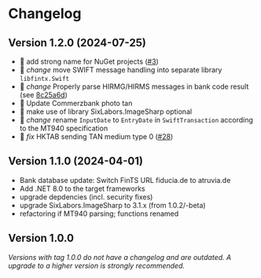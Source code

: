 # Changelog

## Version 1.2.0 (2024-07-25)

- :tada: add strong name for NuGet projects ([#3](https://github.com/libfintx/libfintx/issues/3))
- :rocket: *change* move SWIFT message handling into separate library `libfintx.Swift`
- :rocket: *change* Properly parse HIRMG/HIRMS messages in bank code result (see [8c25a6d](https://github.com/libfintx/libfintx/commit/8c25a6d))
- :rocket: Update Commerzbank photo tan
- :rocket: make use of library SixLabors.ImageSharp optional
- :rocket: *change* rename `InputDate` to `EntryDate` in `SwiftTransaction` according to the MT940 specification
- :bug: *fix* HKTAB sending TAN medium type 0 ([#28](https://github.com/libfintx/libfintx/issues/28))

## Version 1.1.0 (2024-04-01)

- Bank database update: Switch FinTS URL fiducia.de to atruvia.de
- Add .NET 8.0 to the target frameworks
- upgrade depdencies (incl. security fixes)
- upgrade SixLabors.ImageSharp to 3.1.x (from 1.0.2/-beta)
- refactoring if MT940 parsing; functions renamed

## Version 1.0.0

*Versions with tag 1.0.0 do not have a changelog and are outdated. A upgrade to a higher version is strongly recommended.*

